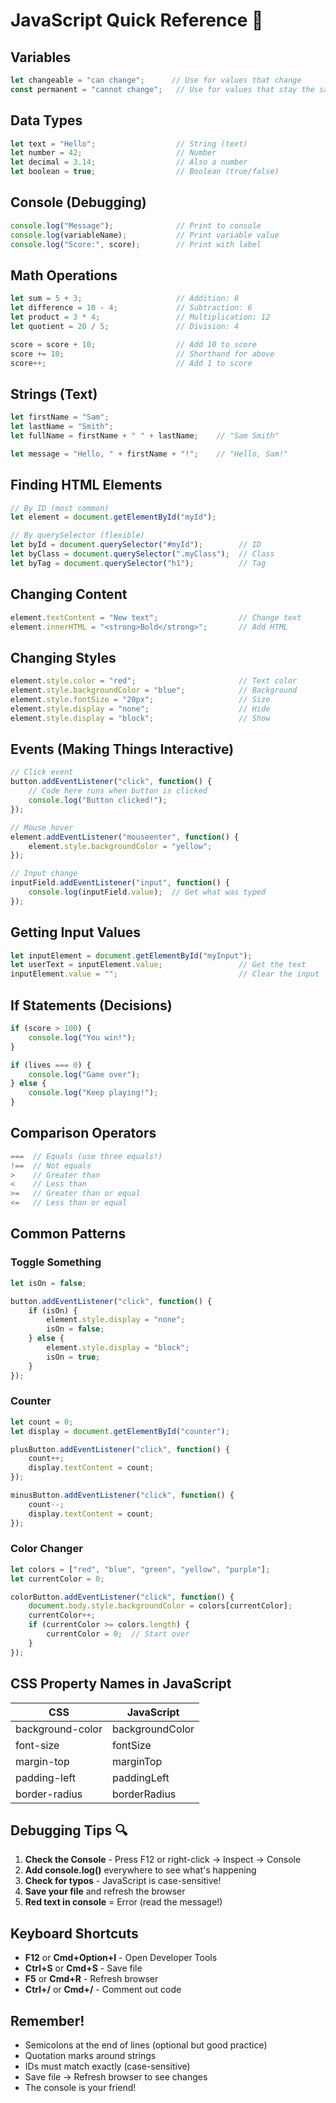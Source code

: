 # JavaScript Quick Reference 🚀

## Variables
```javascript
let changeable = "can change";      // Use for values that change
const permanent = "cannot change";   // Use for values that stay the same
```

## Data Types
```javascript
let text = "Hello";                  // String (text)
let number = 42;                     // Number
let decimal = 3.14;                  // Also a number
let boolean = true;                  // Boolean (true/false)
```

## Console (Debugging)
```javascript
console.log("Message");              // Print to console
console.log(variableName);           // Print variable value
console.log("Score:", score);        // Print with label
```

## Math Operations
```javascript
let sum = 5 + 3;                     // Addition: 8
let difference = 10 - 4;             // Subtraction: 6
let product = 3 * 4;                 // Multiplication: 12
let quotient = 20 / 5;               // Division: 4

score = score + 10;                  // Add 10 to score
score += 10;                         // Shorthand for above
score++;                             // Add 1 to score
```

## Strings (Text)
```javascript
let firstName = "Sam";
let lastName = "Smith";
let fullName = firstName + " " + lastName;    // "Sam Smith"

let message = "Hello, " + firstName + "!";    // "Hello, Sam!"
```

## Finding HTML Elements
```javascript
// By ID (most common)
let element = document.getElementById("myId");

// By querySelector (flexible)
let byId = document.querySelector("#myId");        // ID
let byClass = document.querySelector(".myClass");  // Class
let byTag = document.querySelector("h1");          // Tag
```

## Changing Content
```javascript
element.textContent = "New text";                  // Change text
element.innerHTML = "<strong>Bold</strong>";       // Add HTML
```

## Changing Styles
```javascript
element.style.color = "red";                       // Text color
element.style.backgroundColor = "blue";            // Background
element.style.fontSize = "20px";                   // Size
element.style.display = "none";                    // Hide
element.style.display = "block";                   // Show
```

## Events (Making Things Interactive)
```javascript
// Click event
button.addEventListener("click", function() {
    // Code here runs when button is clicked
    console.log("Button clicked!");
});

// Mouse hover
element.addEventListener("mouseenter", function() {
    element.style.backgroundColor = "yellow";
});

// Input change
inputField.addEventListener("input", function() {
    console.log(inputField.value);  // Get what was typed
});
```

## Getting Input Values
```javascript
let inputElement = document.getElementById("myInput");
let userText = inputElement.value;                 // Get the text
inputElement.value = "";                           // Clear the input
```

## If Statements (Decisions)
```javascript
if (score > 100) {
    console.log("You win!");
}

if (lives === 0) {
    console.log("Game over");
} else {
    console.log("Keep playing!");
}
```

## Comparison Operators
```javascript
===  // Equals (use three equals!)
!==  // Not equals
>    // Greater than
<    // Less than
>=   // Greater than or equal
<=   // Less than or equal
```

## Common Patterns

### Toggle Something
```javascript
let isOn = false;

button.addEventListener("click", function() {
    if (isOn) {
        element.style.display = "none";
        isOn = false;
    } else {
        element.style.display = "block";
        isOn = true;
    }
});
```

### Counter
```javascript
let count = 0;
let display = document.getElementById("counter");

plusButton.addEventListener("click", function() {
    count++;
    display.textContent = count;
});

minusButton.addEventListener("click", function() {
    count--;
    display.textContent = count;
});
```

### Color Changer
```javascript
let colors = ["red", "blue", "green", "yellow", "purple"];
let currentColor = 0;

colorButton.addEventListener("click", function() {
    document.body.style.backgroundColor = colors[currentColor];
    currentColor++;
    if (currentColor >= colors.length) {
        currentColor = 0;  // Start over
    }
});
```

## CSS Property Names in JavaScript

| CSS           | JavaScript      |
|--------------|-----------------|
| background-color | backgroundColor |
| font-size    | fontSize        |
| margin-top   | marginTop       |
| padding-left | paddingLeft     |
| border-radius| borderRadius    |

## Debugging Tips 🔍

1. **Check the Console** - Press F12 or right-click → Inspect → Console
2. **Add console.log()** everywhere to see what's happening
3. **Check for typos** - JavaScript is case-sensitive!
4. **Save your file** and refresh the browser
5. **Red text in console** = Error (read the message!)

## Keyboard Shortcuts

- **F12** or **Cmd+Option+I** - Open Developer Tools
- **Ctrl+S** or **Cmd+S** - Save file
- **F5** or **Cmd+R** - Refresh browser
- **Ctrl+/** or **Cmd+/** - Comment out code

## Remember!

- Semicolons at the end of lines (optional but good practice)
- Quotation marks around strings
- IDs must match exactly (case-sensitive)
- Save file → Refresh browser to see changes
- The console is your friend!